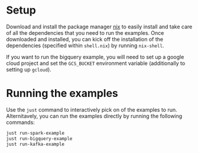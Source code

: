# Setup

Download and install the package manager [nix](https://nixos.org/download/) to easily install and take care of all the dependencies that you need to run the examples. Once downloaded and installed, you can kick off the installation of the dependencies (specified within `shell.nix`) by running `nix-shell`.

If you want to run the bigquery example, you will need to set up a google cloud project and set the `GCS_BUCKET` environment variable (additionally to setting up `gcloud`).

# Running the examples

Use the `just` command to interactively pick on of the examples to run.
Alternitavely, you can run the examples directly by running the following commands:

```sh
just run-spark-example
just run-bigquery-example
just run-kafka-example
```